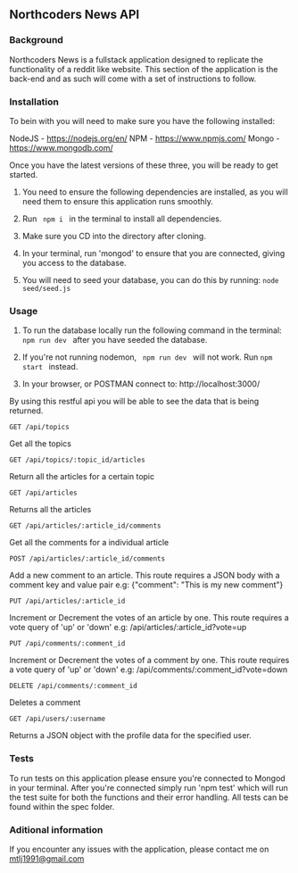 ## Northcoders News API

### Background

Northcoders News is a fullstack application designed to replicate the functionality of a reddit like website.
This section of the application is the back-end and as such will come with a set of instructions to follow.

### Installation

To bein with you will need to make sure you have the following installed:

NodeJS - https://nodejs.org/en/
NPM - https://www.npmjs.com/
Mongo - https://www.mongodb.com/

Once you have the latest versions of these three, you will be ready to get started.


  1. You need to ensure the following dependencies are installed, as you will need them to ensure this application runs smoothly.

  2. Run ```  npm i  ``` in the terminal to install all dependencies.

  3. Make sure you CD into the directory after cloning.

  4. In your terminal, run 'mongod' to ensure that you are connected, giving you access to the database.

  5. You will need to seed your database, you can do this by running: ``` node seed/seed.js  ```

  


### Usage

  1. To run the database locally run the following command in the terminal: ``` npm run dev  ``` after you have seeded the database.
  2. If you're not running nodemon, ```  npm run dev  ```  will not work. Run ``` npm start  ``` instead.

  2. In your browser, or POSTMAN connect to:   http://localhost:3000/


By using this restful api you will be able to see the data that is being returned.

```
GET /api/topics
```
Get all the topics

```
GET /api/topics/:topic_id/articles
```
Return all the articles for a certain topic

```
GET /api/articles
```
Returns all the articles

```
GET /api/articles/:article_id/comments
```
Get all the comments for a individual article

```
POST /api/articles/:article_id/comments
```
Add a new comment to an article. This route requires a JSON body with a comment key and value pair
e.g: {"comment": "This is my new comment"}

```
PUT /api/articles/:article_id
```
Increment or Decrement the votes of an article by one. This route requires a vote query of 'up' or 'down'
e.g: /api/articles/:article_id?vote=up

```
PUT /api/comments/:comment_id
```
Increment or Decrement the votes of a comment by one. This route requires a vote query of 'up' or 'down'
e.g: /api/comments/:comment_id?vote=down

```
DELETE /api/comments/:comment_id
```
Deletes a comment

```
GET /api/users/:username
```
Returns a JSON object with the profile data for the specified user.


### Tests

To run tests on this application please ensure you're connected to Mongod in your terminal.
After you're connected simply run 'npm test' which will run the test suite for both the functions and their error handling.
All tests can be found within the spec folder.


### Aditional information


If you encounter any issues with the application, please contact me on mtlj1991@gmail.com


